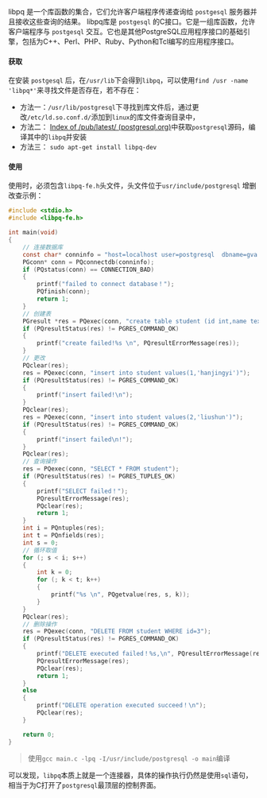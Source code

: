 libpq 是一个库函数的集合，它们允许客户端程序传递查询给 `postgesql` 服务器并且接收这些查询的结果。
libpq库是 `postgesql` 的C接口。它是一组库函数，允许客户端程序与 `postgesql` 交互。它也是其他PostgreSQL应用程序接口的基础引擎，包括为C++、Perl、PHP、Ruby、Python和Tcl编写的应用程序接口。

#### 获取
在安装 `postgesql` 后，在`/usr/lib`下会得到`libpq`，可以使用`find /usr -name 'libpq*'`来寻找文件是否存在，若不存在：
- 方法一：`/usr/lib/postgresql`下寻找到库文件后，通过更改`/etc/ld.so.conf.d/`添加到`linux`的库文件查询目录中，
- 方法二： [Index of /pub/latest/ (postgresql.org)](https://ftp.postgresql.org/pub/latest/)中获取`postgresql`源码，编译其中的`libpq`并安装
- 方法三： `sudo apt-get install libpq-dev`

#### 使用
使用时，必须包含`libpq-fe.h`头文件，头文件位于`usr/include/postgresql`
增删改查示例：

```c
#include <stdio.h>
#include <libpq-fe.h>

int main(void)
{
    // 连接数据库
    const char* conninfo = "host=localhost user=postgresql  dbname=gva  password=1";
    PGconn* conn = PQconnectdb(conninfo);
    if (PQstatus(conn) == CONNECTION_BAD)
    {
        printf("failed to connect database！");
        PQfinish(conn);
        return 1;
    }
    // 创建表
    PGresult *res = PQexec(conn, "create table student (id int,name text)");
    if (PQresultStatus(res) != PGRES_COMMAND_OK)
    {
        printf("create failed!%s \n", PQresultErrorMessage(res));
    }
    // 更改
    PQclear(res);
    res = PQexec(conn, "insert into student values(1,'hanjingyi')");
    if (PQresultStatus(res) != PGRES_COMMAND_OK)
    {
        printf("insert failed!\n");
    }
    PQclear(res);
    res = PQexec(conn, "insert into student values(2,'liushun')");
    if (PQresultStatus(res) != PGRES_COMMAND_OK)
    {
        printf("insert failed\n!");
    }
    PQclear(res);
    // 查询操作
    res = PQexec(conn, "SELECT * FROM student");
    if (PQresultStatus(res) != PGRES_TUPLES_OK)
    {
        printf("SELECT failed！");
        PQresultErrorMessage(res);
        PQclear(res);
        return 1;
    }
    int i = PQntuples(res);
    int t = PQnfields(res);
    int s = 0;
    // 循环取值
    for (; s < i; s++)
    {
        int k = 0;
        for (; k < t; k++)
        {
            printf("%s \n", PQgetvalue(res, s, k));
        }
    }
    PQclear(res);
    // 删除操作
    res = PQexec(conn, "DELETE FROM student WHERE id=3");
    if (PQresultStatus(res) != PGRES_COMMAND_OK)
    {
        printf("DELETE executed failed！%s,\n", PQresultErrorMessage(res));
        PQresultErrorMessage(res);
        PQclear(res);
        return 1;
    }
    else
    {
        printf("DELETE operation executed succeed！\n");
        PQclear(res);
    }

    return 0;
}

```

> 使用`gcc main.c -lpq -I/usr/include/postgresql -o main`编译

可以发现，`libpq`本质上就是一个连接器，具体的操作执行仍然是使用`sql`语句，相当于为C打开了`postgresql`最顶层的控制界面。
